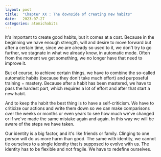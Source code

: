```yaml
---
layout: post
title:  "Chapter XX : The downside of creating new habits"
date:   2023-07-27
categories: atomichabits
---
```

It's important to create good habits, but it comes at a cost. Because in the beginning we have enough strength, will and desire to move forward but after a certain time, since we are already so used to it, we don't try to go further, we stagnate in what we already know, in automatic mode. Often from the moment we get something, we no longer have that need to improve it.

But of course, to achieve certain things, we have to combine the so-called automatic habits (because they don't take much effort) and purposeful training = mastery. Because after a habit has been mastered, we have to pass the hardest part, which requires a lot of effort and after that start a new habit.

And to keep the habit the best thing is to have a self-criticism. We have to criticize our actions and write them down so we can make comparisons over the weeks or months or even years to see how much we've changed or if we've made the same mistake again and again. In this way we will be aware of the steps we have taken.

Our identity is a big factor, and it's like friends or family. Clinging to one person will do us more harm than good. The same with identity, we cannot tie ourselves to a single identity that is supposed to evolve with us. The identity has to be flexible and not fragile. We have to redefine ourselves.
